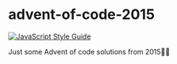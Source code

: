 # advent-of-code-2015

[![JavaScript Style Guide](https://cdn.rawgit.com/standard/standard/master/badge.svg)](https://github.com/standard/standard)

Just some Advent of code solutions from 2015🐱‍🏍

